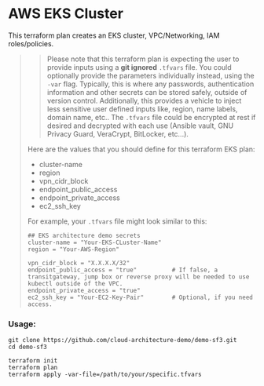 # AWS EKS Cluster

This terraform plan creates an EKS cluster, VPC/Networking, IAM roles/policies.

> > Please note that this terraform plan is expecting the user to provide inputs using a **git ignored** `.tfvars` file. You could optionally provide the parameters individually instead, using the `-var` flag.
> > Typically, this is where any passwords, authentication information and other secrets can be stored safely, outside of version control. Additionally, this provides a vehicle to inject less sensitive user defined inputs like, region, name labels, domain name, etc..
> > The `.tfvars` file could be encrypted at rest if desired and decrypted with each use (Ansible vault, GNU Privacy Guard, VeraCrypt, BitLocker, etc...).
> 
> Here are the values that you should define for this terraform EKS plan:
> - cluster-name
> - region
> - vpn_cidr_block
> - endpoint_public_access
> - endpoint_private_access
> - ec2_ssh_key
>
> For example, your `.tfvars` file might look similar to this:
> ```
> ## EKS architecture demo secrets
> cluster-name = "Your-EKS-CLuster-Name"
> region = "Your-AWS-Region"
> 
> vpn_cidr_block = "X.X.X.X/32"
> endpoint_public_access = "true"          # If false, a transitgateway, jump box or reverse proxy will be needed to use kubectl outside of the VPC.
> endpoint_private_access = "true"
> ec2_ssh_key = "Your-EC2-Key-Pair"        # Optional, if you need access.
> ```

### Usage:
```
git clone https://github.com/cloud-architecture-demo/demo-sf3.git
cd demo-sf3

terraform init
terraform plan
terraform apply -var-file=/path/to/your/specific.tfvars
```